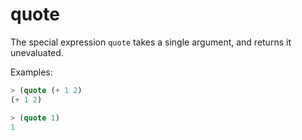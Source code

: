 # quote

The special expression `quote` takes a single argument, and returns it unevaluated.

Examples:

```lisp
> (quote (+ 1 2)
(+ 1 2)

> (quote 1)
1
```

